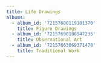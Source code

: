 ```yaml
---
title: Life Drawings
albums:
  - album_id: '72157680119101370'
    title: Figure Drawings
  - album_id: '72157690180947235'
    title: Observational Art
  - album_id: '72157663069371478'
    title: Traditional Work
---
```


